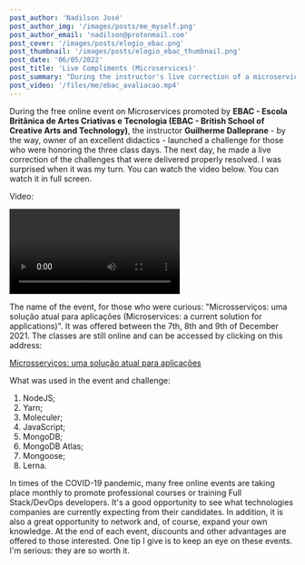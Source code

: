 ```yaml
---
post_author: 'Nadilson José'
post_author_img: '/images/posts/me_myself.png'
post_author_email: 'nadilson@protonmail.com'
post_cover: '/images/posts/elogio_ebac.png'
post_thumbnail: '/images/posts/elogio_ebac_thumbnail.png'
post_date: '06/05/2022'
post_title: 'Live Compliments (Microservices)'
post_summary: "During the instructor's live correction of a microservices challenge, I didn't expect to be praised."
post_video: '/files/me/ebac_avaliacao.mp4'
---
```


During the free online event on Microservices promoted by **EBAC - Escola Britânica de Artes Criativas e Tecnologia (EBAC - British School of Creative Arts and Technology)**, the instructor **Guilherme Dalleprane** - by the way, owner of an excellent didactics - launched a challenge for those who were honoring the three class days. The next day, he made a live correction of the challenges that were delivered properly resolved. I was surprised when it was my turn. You can watch the video below. You can watch it in full screen.

Video:

 <video controls class="relative z-10 w-auto min-w-full min-h-full max-w-none aspect-auto">
    <source src="/files/me/ebac_avaliacao.mp4" type="video/mp4" />
    Your browser does not support the display of videos.
</video>

The name of the event, for those who were curious: "Microsserviços: uma solução atual para aplicações (Microservices: a current solution for applications)". It was offered between the 7th, 8th and 9th of December 2021. The classes are still online and can be accessed by clicking on this address:

[Microsserviços: uma solução atual para aplicações](https://ebaconline.com.br/webinars/programacao-workshop-2021-12-07-08-09)

What was used in the event and challenge:

1. NodeJS;
2. Yarn;
3. Moleculer;
4. JavaScript;
5. MongoDB;
6. MongoDB Atlas;
7. Mongoose;
8. Lerna.

In times of the COVID-19 pandemic, many free online events are taking place monthly to promote professional courses or training Full Stack/DevOps developers. It's a good opportunity to see what technologies companies are currently expecting from their candidates. In addition, it is also a great opportunity to network and, of course, expand your own knowledge. At the end of each event, discounts and other advantages are offered to those interested. One tip I give is to keep an eye on these events. I'm serious: they are so worth it.
